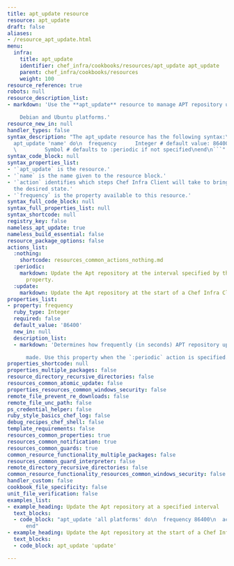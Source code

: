 ```yaml
---
title: apt_update resource
resource: apt_update
draft: false
aliases:
- /resource_apt_update.html
menu:
  infra:
    title: apt_update
    identifier: chef_infra/cookbooks/resources/apt_update apt_update
    parent: chef_infra/cookbooks/resources
    weight: 100
resource_reference: true
robots: null
resource_description_list:
- markdown: 'Use the **apt_update** resource to manage APT repository updates on

    Debian and Ubuntu platforms.'
resource_new_in: null
handler_types: false
syntax_description: "The apt_update resource has the following syntax:\n\n``` ruby\n\
  apt_update 'name' do\n  frequency      Integer # default value: 86400\n  action\
  \         Symbol # defaults to :periodic if not specified\nend\n```"
syntax_code_block: null
syntax_properties_list:
- '`apt_update` is the resource.'
- '`name` is the name given to the resource block.'
- '`action` identifies which steps Chef Infra Client will take to bring the node into
  the desired state.'
- '`frequency` is the property available to this resource.'
syntax_full_code_block: null
syntax_full_properties_list: null
syntax_shortcode: null
registry_key: false
nameless_apt_update: true
nameless_build_essential: false
resource_package_options: false
actions_list:
  :nothing:
    shortcode: resources_common_actions_nothing.md
  :periodic:
    markdown: Update the Apt repository at the interval specified by the `frequency`
      property.
  :update:
    markdown: Update the Apt repository at the start of a Chef Infra Client run.
properties_list:
- property: frequency
  ruby_type: Integer
  required: false
  default_value: '86400'
  new_in: null
  description_list:
  - markdown: 'Determines how frequently (in seconds) APT repository updates are

      made. Use this property when the `:periodic` action is specified.'
properties_shortcode: null
properties_multiple_packages: false
resource_directory_recursive_directories: false
resources_common_atomic_update: false
properties_resources_common_windows_security: false
remote_file_prevent_re_downloads: false
remote_file_unc_path: false
ps_credential_helper: false
ruby_style_basics_chef_log: false
debug_recipes_chef_shell: false
template_requirements: false
resources_common_properties: true
resources_common_notification: true
resources_common_guards: true
common_resource_functionality_multiple_packages: false
resources_common_guard_interpreter: false
remote_directory_recursive_directories: false
common_resource_functionality_resources_common_windows_security: false
handler_custom: false
cookbook_file_specificity: false
unit_file_verification: false
examples_list:
- example_heading: Update the Apt repository at a specified interval
  text_blocks:
  - code_block: "apt_update 'all platforms' do\n  frequency 86400\n  action :periodic\n\
      end"
- example_heading: Update the Apt repository at the start of a Chef Infra Client run
  text_blocks:
  - code_block: apt_update 'update'

---
```

